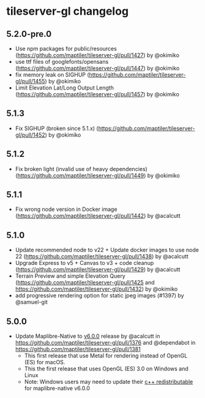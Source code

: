 # tileserver-gl changelog

## 5.2.0-pre.0
* Use npm packages for public/resources (https://github.com/maptiler/tileserver-gl/pull/1427) by @okimiko
* use ttf files of googlefonts/opensans (https://github.com/maptiler/tileserver-gl/pull/1447) by @okimiko
* fix memory leak on SIGHUP (https://github.com/maptiler/tileserver-gl/pull/1455) by @okimiko
* Limit Elevation Lat/Long Output Length (https://github.com/maptiler/tileserver-gl/pull/1457) by @okimiko

## 5.1.3
* Fix SIGHUP (broken since 5.1.x) (https://github.com/maptiler/tileserver-gl/pull/1452) by @okimiko

## 5.1.2
* Fix broken light (invalid use of heavy dependencies) (https://github.com/maptiler/tileserver-gl/pull/1449) by @okimiko

## 5.1.1
* Fix wrong node version in Docker image (https://github.com/maptiler/tileserver-gl/pull/1442) by @acalcutt

## 5.1.0
* Update recommended node to v22 + Update docker images to use node 22 (https://github.com/maptiler/tileserver-gl/pull/1438) by @acalcutt
* Upgrade Express to v5 + Canvas to v3 + code cleanup (https://github.com/maptiler/tileserver-gl/pull/1429) by @acalcutt
* Terrain Preview and simple Elevation Query (https://github.com/maptiler/tileserver-gl/pull/1425 and https://github.com/maptiler/tileserver-gl/pull/1432) by @okimiko
* add progressive rendering option for static jpeg images (#1397) by @samuel-git

## 5.0.0
* Update Maplibre-Native to [v6.0.0](https://github.com/maplibre/maplibre-native/releases/tag/node-v6.0.0) release by @acalcutt in https://github.com/maptiler/tileserver-gl/pull/1376 and @dependabot in https://github.com/maptiler/tileserver-gl/pull/1381 
  *  This first release that use Metal for rendering instead of OpenGL (ES) for macOS. 
  *  This the first release that uses OpenGL (ES) 3.0 on Windows and Linux 
  * Note: Windows users may need to update their [c++ redistributable ](https://learn.microsoft.com/en-us/cpp/windows/latest-supported-vc-redist?view=msvc-170) for maplibre-native v6.0.0
